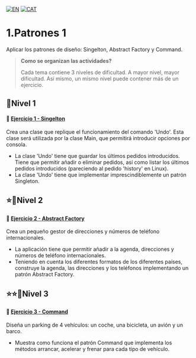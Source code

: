 [![EN](https://img.shields.io/badge/EN-blue.svg?logo=googletranslate&logoColor=white)](https://github.com/ariamdev/IT-ACADEMY-SPRINT-3/blob/master/src/main/java/SPRINT%203/Tasca%20S3%2001%20Patterns%201/README.md)
[![CAT](https://img.shields.io/badge/CAT-yellow.svg?logo=googletranslate&logoColor=white)](https://github.com/ariamdev/IT-ACADEMY-SPRINT-3/blob/master/src/main/java/SPRINT%203/Tasca%20S3%2001%20Patterns%201/README.cat.md)

1.Patrones 1
=

Aplicar los patrones de diseño: Singelton, Abstract Factory y Command.

>**Como se organizan las actividades?**
>
>Cada tema contiene 3 niveles de dificultad. A mayor nivel, mayor dificultad. Así mismo, un mismo nivel puede contener más de un ejercicio.
>

🌟Nivel 1
-

#### 📍 [Ejercicio 1 - Singelton](https://github.com/ariamdev/IT-ACADEMY-SPRINT-3/tree/master/src/main/java/SPRINT%203/Tasca%20S3%2001%20Patterns%201/n1ex1/Singleton)

Crea una clase que replique el funcionamiento del comando 'Undo'. Esta clase será utilizada por la clase Main, que permitirá introducir opciones por consola.

- La clase 'Undo' tiene que guardar los últimos pedidos introducidos. Tiene que permitir añadir o eliminar pedidos, así como listar los últimos pedidos introducidos (pareciendo al pedido 'history' en Linux).
- La clase 'Undo' tiene que implementar imprescindiblemente un patrón Singleton.


⭐🌟Nivel 2
-

#### 📍 [Ejercicio 2 - Abstract Factory](https://github.com/ariamdev/IT-ACADEMY-SPRINT-3/tree/master/src/main/java/SPRINT%203/Tasca%20S3%2001%20Patterns%201/n2ex1/AbstractFactory)


Crea un pequeño gestor de direcciones y números de teléfono internacionales.

- La aplicación tiene que permitir añadir a la agenda, direcciones y números de teléfono internacionales. 
- Teniendo en cuenta los diferentes formatos de los diferentes países, construye la agenda, las direcciones y los teléfonos implementando un patrón Abstract Factory.

⭐⭐🌟Nivel 3
-

#### 📍 [Ejercicio 3 - Command](https://github.com/ariamdev/IT-ACADEMY-SPRINT-3/tree/master/src/main/java/SPRINT%203/Tasca%20S3%2001%20Patterns%201/n3ex1/Command)

Diseña un parking de 4 vehículos: un coche, una bicicleta, un avión y un barco.

- Muestra como funciona el patrón Command que implementa los métodos arrancar, acelerar y frenar para cada tipo de vehículo.


